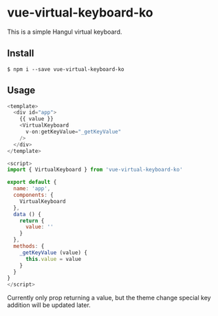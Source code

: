 # vue-virtual-keyboard-ko

This is a simple Hangul virtual keyboard.

[]()
  
## Install
``` console
$ npm i --save vue-virtual-keyboard-ko
```

## Usage
``` javascript
<template>
  <div id="app">
    {{ value }}
    <VirtualKeyboard 
      v-on:getKeyValue="_getKeyValue"
    />
  </div>
</template>

<script>
import { VirtualKeyboard } from 'vue-virtual-keyboard-ko'

export default {
  name: 'app',
  components: {
    VirtualKeyboard
  },
  data () {
    return {
      value: ''
    }
  },
  methods: {
    _getKeyValue (value) {
      this.value = value
    }
  }
}
</script>
```

Currently only prop returning a value, but the theme change special key addition will be updated later.


